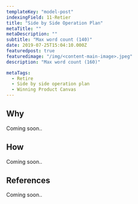 ```yaml
---
templateKey: "model-post"
indexingField: 11-Retier
title: "Side by Side Operation Plan"
metaTitle: ""
metaDescription: ""
subtitle: "Max word count (140)"
date: 2019-07-25T15:04:10.000Z
featuredpost: true
featuredimage: "/img/<content-main-image>.jpeg"
description: "Max word count (160)"

metaTags:
  - Retire
  - Side by side operation plan
  - Winning Product Canvas
---
```


## Why
Coming soon..

## How
Coming soon..

## References
Coming soon..

